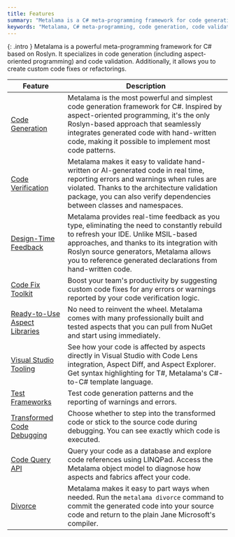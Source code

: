 ```yaml
---
title: Features
summary: "Metalama is a C# meta-programming framework for code generation, validation, and custom refactorings, integrating seamlessly with Roslyn."
keywords: "Metalama, C# meta-programming, code generation, code validation, Roslyn integration, custom refactorings, aspect-oriented programming, real-time feedback, code fixes, Visual Studio, code patterns"
---
```


{: .intro }
Metalama is a powerful meta-programming framework for C# based on Roslyn. It specializes in code generation (including aspect-oriented programming) and code validation. Additionally, it allows you to create custom code fixes or refactorings.

| Feature | Description |
|----------|----------|
| [Code Generation](/features/core/code-generation) | Metalama is the most powerful and simplest code generation framework for C#. Inspired by aspect-oriented programming, it's the only Roslyn-based approach that seamlessly integrates generated code with hand-written code, making it possible to implement most code patterns. |
| [Code Verification](/features/core/code-verification) | Metalama makes it easy to validate hand-written or AI-generated code in real time, reporting errors and warnings when rules are violated. Thanks to the architecture validation package, you can also verify dependencies between classes and namespaces. |
| [Design-Time Feedback](/features/core/design-time-feedback) | Metalama provides real-time feedback as you type, eliminating the need to constantly rebuild to refresh your IDE. Unlike MSIL-based approaches, and thanks to its integration with Roslyn source generators, Metalama allows you to reference generated declarations from hand-written code. |
| [Code Fix Toolkit](/features/core/codefixes) <i class="premium"></i>| Boost your team's productivity by suggesting custom code fixes for any errors or warnings reported by your code verification logic. |
| [Ready-to-Use Aspect Libraries](/features/productivity/aspect-libraries) | No need to reinvent the wheel. Metalama comes with many professionally built and tested aspects that you can pull from NuGet and start using immediately. |
| [Visual Studio Tooling](/features/productivity/tooling) <i class="premium"></i> | See how your code is affected by aspects directly in Visual Studio with Code Lens integration, Aspect Diff, and Aspect Explorer. Get syntax highlighting for T#, Metalama's C#-to-C# template language. |
| [Test Frameworks](/features/productivity/testing) | Test code generation patterns and the reporting of warnings and errors. |
| [Transformed Code Debugging](/features/productivity/debugging) | Choose whether to step into the transformed code or stick to the source code during debugging. You can see exactly which code is executed. |
| [Code Query API](/features/extensibility/code-query) | Query your code as a database and explore code references using LINQPad. Access the Metalama object model to diagnose how aspects and fabrics affect your code. |
| [Divorce](/features/extensibility/divorce) | Metalama makes it easy to part ways when needed. Run the `metalama divorce` command to commit the generated code into your source code and return to the plain Jane Microsoft's compiler. |


